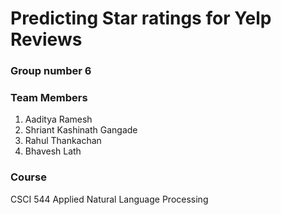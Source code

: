 # Predicting Star ratings for Yelp Reviews

### Group number 6

### Team Members
1. Aaditya Ramesh
2. Shriant Kashinath Gangade
3. Rahul Thankachan
4. Bhavesh Lath


### Course
CSCI 544 Applied Natural Language Processing






